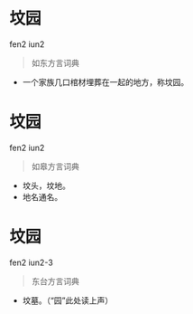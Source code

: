 # 坟园
fen2 iun2
> 如东方言词典
- 一个家族几口棺材埋葬在一起的地方，称坟园。

# 坟园
fen2 iun2
> 如皋方言词典
- 坟头，坟地。
- 地名通名。

# 坟园
fen2 iun2-3
> 东台方言词典
- 坟墓。（“园”此处读上声）
